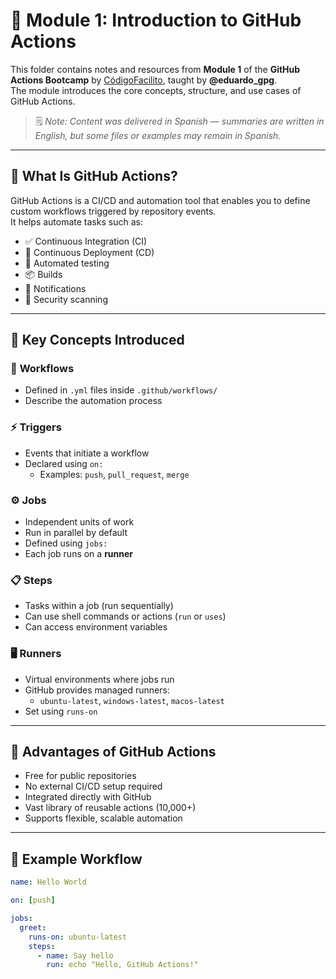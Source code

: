 # 📘 Module 1: Introduction to GitHub Actions

This folder contains notes and resources from **Module 1** of the **GitHub Actions Bootcamp** by [CódigoFacilito](https://codigofacilito.com/), taught by **@eduardo_gpg**.  
The module introduces the core concepts, structure, and use cases of GitHub Actions.

> 🗒️ *Note: Content was delivered in Spanish — summaries are written in English, but some files or examples may remain in Spanish.*

---

## 🧠 What Is GitHub Actions?

GitHub Actions is a CI/CD and automation tool that enables you to define custom workflows triggered by repository events.  
It helps automate tasks such as:

- ✅ Continuous Integration (CI)
- 🚀 Continuous Deployment (CD)
- 🧪 Automated testing
- 📦 Builds
- 🔔 Notifications
- 🔐 Security scanning

---

## 🧱 Key Concepts Introduced

### 🔁 **Workflows**
- Defined in `.yml` files inside `.github/workflows/`
- Describe the automation process

### ⚡ **Triggers**
- Events that initiate a workflow
- Declared using `on:`
  - Examples: `push`, `pull_request`, `merge`

### ⚙️ **Jobs**
- Independent units of work
- Run in parallel by default
- Defined using `jobs:`
- Each job runs on a **runner**

### 📋 **Steps**
- Tasks within a job (run sequentially)
- Can use shell commands or actions (`run` or `uses`)
- Can access environment variables

### 🖥️ **Runners**
- Virtual environments where jobs run
- GitHub provides managed runners:
  - `ubuntu-latest`, `windows-latest`, `macos-latest`
- Set using `runs-on`

---

## 🎯 Advantages of GitHub Actions

- Free for public repositories  
- No external CI/CD setup required  
- Integrated directly with GitHub  
- Vast library of reusable actions (10,000+)  
- Supports flexible, scalable automation

---

## 🧪 Example Workflow

```yaml
name: Hello World

on: [push]

jobs:
  greet:
    runs-on: ubuntu-latest
    steps:
      - name: Say hello
        run: echo "Hello, GitHub Actions!"
